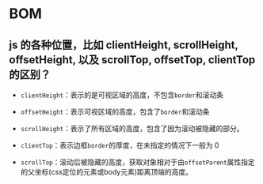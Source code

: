 # BOM

<!-- toc -->

## js 的各种位置，比如 clientHeight, scrollHeight, offsetHeight, 以及 scrollTop, offsetTop, clientTop 的区别？

- `clientHeight`：表示的是可视区域的高度，不包含`border`和滚动条

- `offsetHeight`：表示可视区域的高度，包含了`border`和滚动条

- `scrollHeight`：表示了所有区域的高度，包含了因为滚动被隐藏的部分。

- `clientTop`：表示边框`border`的厚度，在未指定的情况下一般为 0

- `scrollTop`：滚动后被隐藏的高度，获取对象相对于由`offsetParent`属性指定的父坐标(css定位的元素或body元素)距离顶端的高度。

